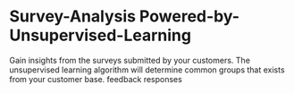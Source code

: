 # Survey-Analysis Powered-by-Unsupervised-Learning
Gain insights from the surveys submitted by your customers. The unsupervised learning algorithm will determine common groups that exists from your customer base. feedback responses
